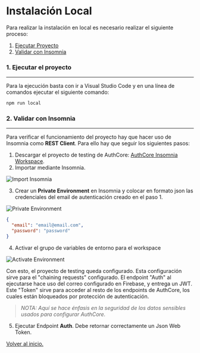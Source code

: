 # Instalación Local

Para realizar la instalación en local es necesario realizar el siguiente proceso:

1. [Ejecutar Proyecto](#1.-Ejecutar-el-proyecto)
2. [Validar con Insomnia](#2.-Validar-con-Insomnia)

### 1. Ejecutar el proyecto

---

Para la ejecución basta con ir a Visual Studio Code y en una línea de comandos ejecutar el siguiente comando:

```bash
npm run local
```

### 2. Validar con Insomnia

---

Para verificar el funcionamiento del proyecto hay que hacer uso de Insomnia como **REST Client**. Para ello hay que seguir los siguientes pasos:

1. Descargar el proyecto de testing de AuthCore: [AuthCore Insomnia Workspace](https://github.com/MarinaVVsoftware/AuthCore/blob/master/docs/API%20testing/Authcore-Auth.json).
2. Importar mediante Insomnia.

![Import Insomnia](https://lh3.googleusercontent.com/n-gdaBkQjTbpQ0Y_MABthlPvr-Lf3tFIhs61Lz4szpbhuVh0O-o68poOYD9DyDgVYd-TWyru6rU)

3. Crear un **Private Environment** en Insomnia y colocar en formato json las credenciales del email de autenticación creado en el paso 1.

![Private Environment](https://lh3.googleusercontent.com/cdEFMKP6M8Ji-KtWz1XqcTNxBObKl6YXrSuFmUANqXY_v4BGVBcS4wz09Hr9d5DLpkxBYMTzRao)

```json
{
  "email": "email@email.com",
  "password": "password"
}
```

4. Activar el grupo de variables de entorno para el workspace

![Activate Environment](https://lh3.googleusercontent.com/KXchrfWHKIsxw4H2p1R2Cq7lxlK74eV5wcR5qtLlm8GojtTIu0oDmCztdXD4n4HGGNPdzvim9RY)

Con esto, el proyecto de testing queda configurado. Esta configuración sirve para el "chaining requests" configurado. El endpoint "Auth" al ejecutarse hace uso del correo configurado en Firebase, y entrega un JWT. Este "Token" sirve para acceder al resto de los endpoints de AuthCore, los cuales están bloqueados por protección de autenticación.

> _NOTA: Aquí se hace énfasis en la seguridad de los datos sensibles usados para configurar AuthCore._

5. Ejecutar Endpoint **Auth**. Debe retornar correctamente un Json Web Token.

[Volver al inicio.](#Instalación-Local)
